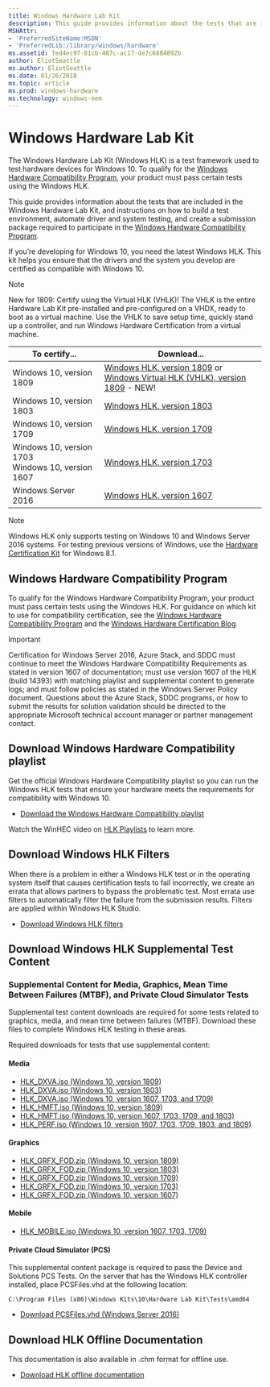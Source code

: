 ```yaml
---
title: Windows Hardware Lab Kit
description: This guide provides information about the tests that are included in the Windows Hardware Lab Kit, and instructions on how to build a test environment, automate driver and system testing, and create a submission package required to participate in the Windows Hardware Compatibility Program.
MSHAttr:
- 'PreferredSiteName:MSDN'
- 'PreferredLib:/library/windows/hardware'
ms.assetid: fed4ec97-81cb-487c-ac17-de7c6884892b
author: EliotSeattle
ms.author: EliotSeattle
ms.date: 01/26/2018
ms.topic: article
ms.prod: windows-hardware
ms.technology: windows-oem
---
```


# Windows Hardware Lab Kit

The Windows Hardware Lab Kit (Windows HLK) is a test framework used to test hardware devices for Windows 10. To qualify for the [Windows Hardware Compatibility Program](https://docs.microsoft.com/en-us/windows-hardware/design/compatibility/), your product must pass certain tests using the Windows HLK.

This guide provides information about the tests that are included in the Windows Hardware Lab Kit, and instructions on how to build a test environment, automate driver and system testing, and create a submission package required to participate in the [Windows Hardware Compatibility Program](https://docs.microsoft.com/en-us/windows-hardware/design/compatibility/).

If you’re developing for Windows 10, you need the latest Windows HLK. This kit helps you ensure that the drivers and the system you develop are certified as compatible with Windows 10. 

>[!NOTE]
>New for 1809: Certify using the Virtual HLK (VHLK)! The VHLK is the entire Hardware Lab Kit pre-installed and pre-configured on a VHDX, ready to boot as a virtual machine. Use the VHLK to save setup time, quickly stand up a controller, and run Windows Hardware Certification from a virtual machine. 


|To certify... | Download...|
|-----------------|------------| 
| Windows 10, version 1809    |  [Windows HLK, version 1809](https://go.microsoft.com/fwlink/?linkid=2026646) or <br> [Windows Virtual HLK (VHLK), version 1809](https://www.microsoft.com/en-us/evalcenter/evaluate-virtual-hardware-lab-kit) - NEW!|
| Windows 10, version 1803    |  [Windows HLK, version 1803](https://go.microsoft.com/fwlink/p/?LinkId=873010) |
| Windows 10, version 1709    |  [Windows HLK, version 1709](https://go.microsoft.com/fwlink/p/?LinkId=859231) | 
| Windows 10, version 1703<br>Windows 10, version 1607| [Windows HLK, version 1703](https://go.microsoft.com/fwlink/p/?LinkId=733613)| 
| Windows Server 2016 |[Windows HLK, version 1607](https://go.microsoft.com/fwlink/p/?LinkID=404112)|

>[!NOTE]
>Windows HLK only supports testing on Windows 10 and Windows Server 2016 systems. For testing previous versions of Windows, use the [Hardware Certification Kit](https://msdn.microsoft.com/en-us/library/windows/hardware/jj124227(v=vs.85).aspx) for Windows 8.1. 
 
## Windows Hardware Compatibility Program

To qualify for the Windows Hardware Compatibility Program, your product must pass certain tests using the Windows HLK.
For guidance on which kit to use for compatibility certification, see the [Windows Hardware Compatibility Program](https://docs.microsoft.com/en-us/windows-hardware/design/compatibility/) and the [Windows Hardware Certification Blog](https://blogs.msdn.microsoft.com/windows_hardware_certification/). 

>[!IMPORTANT]
> Certification for Windows Server 2016, Azure Stack, and SDDC must continue to meet the Windows Hardware Compatibility Requirements as stated in version 1607 of documentation; must use version 1607 of the HLK (build 14393) with matching playlist and supplemental content to generate logs; and must follow policies as stated in the Windows Server Policy document. Questions about the Azure Stack, SDDC programs, or how to submit the results for solution validation should be directed to the appropriate Microsoft technical account manager or partner management contact. 

## Download Windows Hardware Compatibility playlist

Get the official Windows Hardware Compatibility playlist so you can run the Windows HLK tests that ensure your hardware meets the requirements for compatibility with Windows 10. 
- [Download the Windows Hardware Compatibility playlist](http://aka.ms/HLKPlaylist)

Watch the WinHEC video on [HLK Playlists](https://assets.windowsphone.com/970594d5-fef1-4fc6-84ab-289a192cd107/WinHEC_HLK_Playlists_InvariantCulture_Default.mp4) to learn more.

## Download Windows HLK Filters 

When there is a problem in either a Windows HLK test or in the operating system itself that causes certification tests to fail incorrectly, we create an errata that allows partners to bypass the problematic test. Most errata use filters to automatically filter the failure from the submission results. Filters are applied within Windows HLK Studio. 

- [Download Windows HLK filters](https://docs.microsoft.com/en-us/windows-hardware/test/hlk/user/windows-hardware-lab-kit-filters)

## Download Windows HLK Supplemental Test Content

### Supplemental Content for Media, Graphics, Mean Time Between Failures (MTBF), and Private Cloud Simulator Tests

Supplemental test content downloads are required for some tests related to graphics, media, and mean time between failures (MTBF). Download these files to complete Windows HLK testing in these areas. 

Required downloads for tests that use supplemental content: 

#### Media
- [HLK_DXVA.iso (Windows 10, version 1809)](https://go.microsoft.com/fwlink/?linkid=2027245&clcid=0x409)
- [HLK_DXVA.iso (Windows 10, version 1803)](https://go.microsoft.com/fwlink/?linkid=873023) 
- [HLK_DXVA.iso (Windows 10, version 1607, 1703, and 1709)](https://go.microsoft.com/fwlink/p/?LinkId=823112) 
- [HLK_HMFT.iso (Windows 10, version 1809)](https://go.microsoft.com/fwlink/?linkid=2027116&clcid=0x409) 
- [HLK_HMFT.iso (Windows 10, version 1607, 1703, 1709, and 1803)](https://go.microsoft.com/fwlink/p/?LinkId=823113) 
- [HLK_PERF.iso (Windows 10, version 1607, 1703, 1709, 1803, and 1809)](https://go.microsoft.com/fwlink/p/?LinkId=823114) 

#### Graphics
- [HLK_GRFX_FOD.zip (Windows 10, version 1809)](https://go.microsoft.com/fwlink/?linkid=2027144&clcid=0x409)
- [HLK_GRFX_FOD.zip (Windows 10, version 1803)](https://go.microsoft.com/fwlink/p/?LinkId=873017)
- [HLK_GRFX_FOD.zip (Windows 10, version 1709)](https://go.microsoft.com/fwlink/p/?LinkId=859270) 
- [HLK_GRFX_FOD.zip (Windows 10, version 1703)](https://go.microsoft.com/fwlink/p/?linkid=845559) 
- [HLK_GRFX_FOD.zip (Windows 10, version 1607)](https://go.microsoft.com/fwlink/p/?linkid=842373)

#### Mobile
- [HLK_MOBILE.iso (Windows 10, version 1607, 1703, 1709)](https://go.microsoft.com/fwlink/p/?LinkId=823115) 

#### Private Cloud Simulator (PCS) 

This supplemental content package is required to pass the Device and Solutions PCS Tests. On the server that has the Windows HLK controller installed, place PCSFiles.vhd at the following location:

```C:\Program Files (x86)\Windows Kits\10\Hardware Lab Kit\Tests\amd64```
- [Download PCSFiles.vhd (Windows Server 2016)](https://go.microsoft.com/fwlink/p/?LinkId=808763)

## Download HLK Offline Documentation

This documentation is also available in .chm format for offline use.

- [Download HLK offline documentation](https://go.microsoft.com/fwlink/?linkid=873018)

